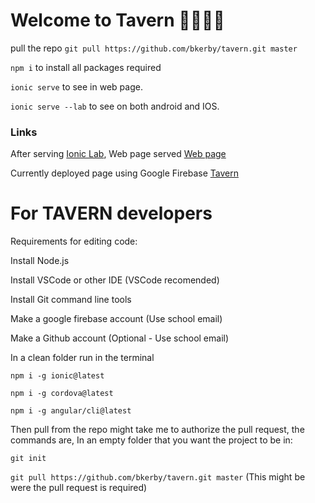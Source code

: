 # Welcome to Tavern 🍻🥃🥂🍷

pull the repo `git pull https://github.com/bkerby/tavern.git master`

`npm i` to install all packages required

`ionic serve` to see in web page.

`ionic serve --lab` to see on both android and IOS.

### Links

After serving [Ionic Lab](http://localhost:8200/),
Web page served [Web page](http://localhost:8100/)

Currently deployed page using Google Firebase [Tavern](https://tavern-dev.firebaseapp.com/home)

# For TAVERN developers 

Requirements for editing code:

Install Node.js

Install VSCode or other IDE (VSCode recomended)

Install Git command line tools

Make a google firebase account (Use school email)

Make a Github account (Optional - Use school email)

In a clean folder run in the terminal 

`npm i -g ionic@latest`

`npm i -g cordova@latest`

`npm i -g angular/cli@latest`

Then pull from the repo might take me to authorize the pull request, the commands are,
In an empty folder that you want the project to be in:

`git init`

`git pull https://github.com/bkerby/tavern.git master` (This might be were the pull request is required)
